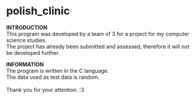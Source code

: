 # polish_clinic

**INTRODUCTION**<br/>
This program was developed by a team of 3 for a project for my computer science studies.<br/>
The project has already been submitted and assessed, therefore it will not be developed further.<br/>

**INFORMATION**<br/>
The program is written in the C language.<br/>
The data used as test data is random.
<br /><br />
Thank you for your attention. :3
